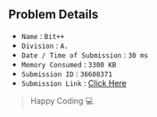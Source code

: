 ## Problem Details 
 
- `Name`                      : `Bit++`
- `Division`                  : `A.`
- `Date / Time of Submission` : `30 ms`
- `Memory Consumed`           : `3300 KB`
- `Submission ID`             : `36608371`
- `Submission Link`           : [Click Here](http://codeforces.com/contest/282/submission/36608371)

> Happy Coding   :computer: